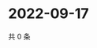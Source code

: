 # 2022-09-17

共 0 条

<!-- BEGIN WEIBO -->
<!-- 最后更新时间 Sat Sep 17 2022 06:19:48 GMT+0800 (China Standard Time) -->

<!-- END WEIBO -->
